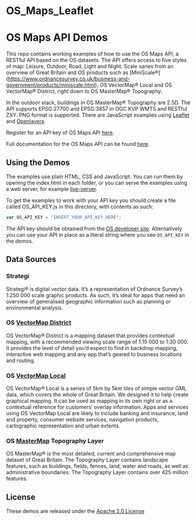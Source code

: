 # OS_Maps_Leaflet
# OS Maps API Demos

This repo contains working examples of how to use the OS Maps API, a RESTful API based on the OS datasets. The API offers access to five styles of map: Leisure, Outdoor, Road, Light and Night. Scale varies from an overview of Great Britain and OS products such as [MiniScale®] (https://www.ordnancesurvey.co.uk/business-and-government/products/miniscale.html), OS VectorMap® Local and OS VectorMap® District, right down to OS MasterMap® Topography.

In the outdoor stack, buildings in OS MasterMap® Topography are 2.5D. The API supports EPSG:27700 and EPSG:3857 in OGC KVP WMTS and RESTful ZXY. PNG format is supported. There are JavaScript examples using [Leaflet](http://leafletjs.com/) and [Openlayers](http://openlayers.org/).

Register for an API key of OS Maps API [here](https://developer.ordnancesurvey.co.uk/).

Full documentation for the OS Maps API can be found [here](https://apidocs.os.uk/docs/os-maps-overview).

## Using the Demos

The examples use plain HTML, CSS and JavaScript. You can run them by opening the index.html in each folder, or you can serve the examples using a web server, for example [live-server](https://www.npmjs.com/package/live-server). 

To get the examples to work with your API key you should create a file called OS_API_KEY.js in this directory, with contents as such:

```javascript 
var OS_API_KEY = "INSERT_YOUR_API_KEY_HERE";
```

The API key should be obtained from the [OS developer site](https://developer.ordnancesurvey.co.uk/). Alternatively you can use your API in place as a literal string where you see `OS_API_KEY` in the demos.

## Data Sources

### Strategi

Strategi® is digital vector data. It’s a representation of Ordnance Survey’s 1:250 000 scale graphic products. As such, it’s ideal for apps that need an overview of generalised geographic information such as planning or environmental analysis.

### OS [VectorMap District](https://www.ordnancesurvey.co.uk/business-and-government/products/vectormap-district.html)

OS VectorMap® District is a mapping dataset that provides contextual mapping, with a recommended viewing scale range of 1:15 000 to 1:30 000. It provides the level of detail you’d expect to find in backdrop mapping, interactive web mapping and any app that’s geared to business locations and routing.

### OS [VectorMap Local](https://www.ordnancesurvey.co.uk/business-and-government/products/vectormap-local.html)

OS VectorMap® Local is a series of 5km by 5km tiles of simple vector GML data, which covers the whole of Great Britain. We designed it to help create graphical mapping.
It can be used as mapping in its own right or as a contextual reference for customers’ overlay information. Apps and services using OS VectorMap Local are likely to include banking and insurance, land and property, consumer website services, navigation products, cartographic representation and urban extents.

### OS [MasterMap](https://www.ordnancesurvey.co.uk/business-and-government/products/mastermap-products.html) Topography Layer

OS MasterMap® is the most detailed, current and comprehensive map dataset of Great Britain. The Topography Layer contains landscape features, such as buildings, fields, fences, land, water and roads, as well as administrative boundaries. The Topography Layer contains over 425 million features.

## License

These demos are released under the [Apache 2.0 License](http://www.apache.org/licenses/LICENSE-2.0.html)
